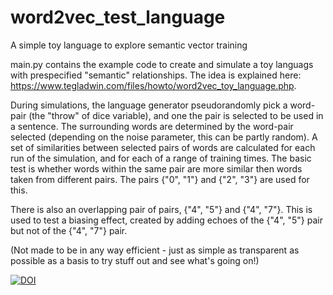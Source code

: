 # word2vec_test_language
A simple toy language to explore semantic vector training

main.py contains the example code to create and simulate a toy languags with prespecified "semantic" relationships. The idea is explained here: https://www.tegladwin.com/files/howto/word2vec_toy_language.php.

During simulations, the language generator pseudorandomly pick a word-pair (the "throw" of dice variable), and one the pair is selected to be used in a sentence. The surrounding words are determined by the word-pair selected (depending on the noise parameter, this can be partly random). A set of similarities between selected pairs of words are calculated for each run of the simulation, and for each of a range of training times. The basic test is whether words within the same pair are more similar then words taken from different pairs. The pairs {"0", "1"} and {"2", "3"} are used for this.

There is also an overlapping pair of pairs, {"4", "5"} and {"4", "7"}. This is used to test a biasing effect, created by adding echoes of the {"4", "5"} pair but not of the {"4", "7"} pair.

(Not made to be in any way efficient - just as simple as transparent as possible as a basis to try stuff out and see what's going on!)


[![DOI](https://zenodo.org/badge/583027151.svg)](https://zenodo.org/badge/latestdoi/583027151)

